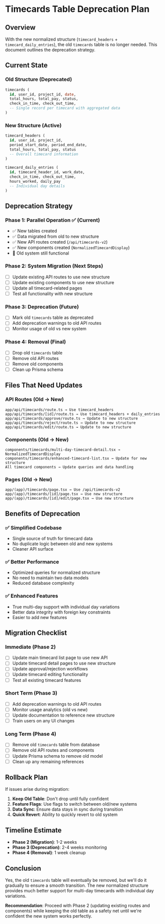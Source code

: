 # Timecards Table Deprecation Plan

## Overview

With the new normalized structure (`timecard_headers` + `timecard_daily_entries`), the old `timecards` table is no longer needed. This document outlines the deprecation strategy.

## Current State

### Old Structure (Deprecated)
```sql
timecards (
  id, user_id, project_id, date,
  total_hours, total_pay, status,
  check_in_time, check_out_time,
  -- Single record per timecard with aggregated data
)
```

### New Structure (Active)
```sql
timecard_headers (
  id, user_id, project_id,
  period_start_date, period_end_date,
  total_hours, total_pay, status
  -- Overall timecard information
)

timecard_daily_entries (
  id, timecard_header_id, work_date,
  check_in_time, check_out_time,
  hours_worked, daily_pay
  -- Individual day details
)
```

## Deprecation Strategy

### Phase 1: Parallel Operation ✅ (Current)
- ✅ New tables created
- ✅ Data migrated from old to new structure
- ✅ New API routes created (`/api/timecards-v2`)
- ✅ New components created (`NormalizedTimecardDisplay`)
- 🔄 Old system still functional

### Phase 2: System Migration (Next Steps)
- [ ] Update existing API routes to use new structure
- [ ] Update existing components to use new structure
- [ ] Update all timecard-related pages
- [ ] Test all functionality with new structure

### Phase 3: Deprecation (Future)
- [ ] Mark old `timecards` table as deprecated
- [ ] Add deprecation warnings to old API routes
- [ ] Monitor usage of old vs new system

### Phase 4: Removal (Final)
- [ ] Drop old `timecards` table
- [ ] Remove old API routes
- [ ] Remove old components
- [ ] Clean up Prisma schema

## Files That Need Updates

### API Routes (Old → New)
```
app/api/timecards/route.ts → Use timecard_headers
app/api/timecards/[id]/route.ts → Use timecard_headers + daily_entries
app/api/timecards/approve/route.ts → Update to new structure
app/api/timecards/reject/route.ts → Update to new structure
app/api/timecards/edit/route.ts → Update to new structure
```

### Components (Old → New)
```
components/timecards/multi-day-timecard-detail.tsx → NormalizedTimecardDisplay
components/timecards/enhanced-timecard-list.tsx → Update for new structure
All timecard components → Update queries and data handling
```

### Pages (Old → New)
```
app/(app)/timecards/page.tsx → Use /api/timecards-v2
app/(app)/timecards/[id]/page.tsx → Use new structure
app/(app)/timecards/[id]/edit/page.tsx → Use new structure
```

## Benefits of Deprecation

### ✅ Simplified Codebase
- Single source of truth for timecard data
- No duplicate logic between old and new systems
- Cleaner API surface

### ✅ Better Performance
- Optimized queries for normalized structure
- No need to maintain two data models
- Reduced database complexity

### ✅ Enhanced Features
- True multi-day support with individual day variations
- Better data integrity with foreign key constraints
- Easier to add new features

## Migration Checklist

### Immediate (Phase 2)
- [ ] Update main timecard list page to use new API
- [ ] Update timecard detail pages to use new structure
- [ ] Update approval/rejection workflows
- [ ] Update timecard editing functionality
- [ ] Test all existing timecard features

### Short Term (Phase 3)
- [ ] Add deprecation warnings to old API routes
- [ ] Monitor usage analytics (old vs new)
- [ ] Update documentation to reference new structure
- [ ] Train users on any UI changes

### Long Term (Phase 4)
- [ ] Remove old `timecards` table from database
- [ ] Remove old API routes and components
- [ ] Update Prisma schema to remove old model
- [ ] Clean up any remaining references

## Rollback Plan

If issues arise during migration:

1. **Keep Old Table**: Don't drop until fully confident
2. **Feature Flags**: Use flags to switch between old/new systems
3. **Data Sync**: Ensure data stays in sync during transition
4. **Quick Revert**: Ability to quickly revert to old system

## Timeline Estimate

- **Phase 2 (Migration)**: 1-2 weeks
- **Phase 3 (Deprecation)**: 2-4 weeks monitoring
- **Phase 4 (Removal)**: 1 week cleanup

## Conclusion

Yes, the old `timecards` table will eventually be removed, but we'll do it gradually to ensure a smooth transition. The new normalized structure provides much better support for multi-day timecards with individual day variations.

**Recommendation**: Proceed with Phase 2 (updating existing routes and components) while keeping the old table as a safety net until we're confident the new system works perfectly.